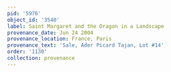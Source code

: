 ```yaml
---
pid: '5976'
object_id: '3540'
label: Saint Margaret and the Dragon in a Landscape
provenance_date: Jun 24 2004
provenance_location: France, Paris
provenance_text: 'Sale, Ader Picard Tajan, Lot #14'
order: '1130'
collection: provenance
---
```

